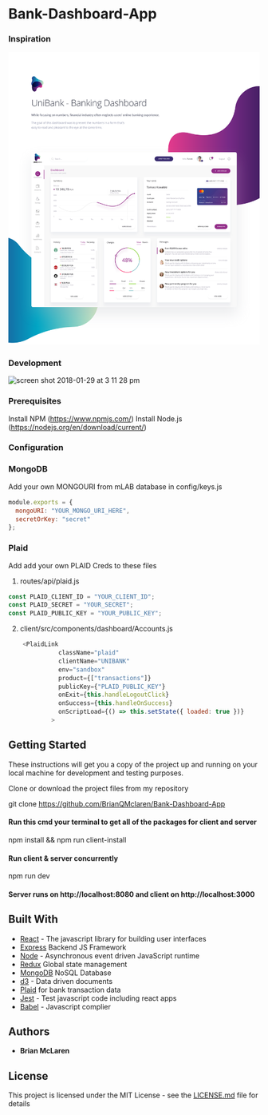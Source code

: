 # Bank-Dashboard-App

### Inspiration

![screen shot 2019-05-02 at 2 53 48 pm](client/src/img/dashboard.png)

### Development

![screen shot 2018-01-29 at 3 11 28 pm](https://user-images.githubusercontent.com/19230394/35532067-f07f2e12-0506-11e8-869a-4079f913a1dc.png)

### Prerequisites

Install NPM (https://www.npmjs.com/) Install Node.js
(https://nodejs.org/en/download/current/)

### Configuration

### MongoDB

Add your own MONGOURI from mLAB database in config/keys.js

```javascript
module.exports = {
  mongoURI: "YOUR_MONGO_URI_HERE",
  secretOrKey: "secret"
};
```

### Plaid

Add add your own PLAID Creds to these files

1. routes/api/plaid.js

```javascript
const PLAID_CLIENT_ID = "YOUR_CLIENT_ID";
const PLAID_SECRET = "YOUR_SECRET";
const PLAID_PUBLIC_KEY = "YOUR_PUBLIC_KEY";
```

2. client/src/components/dashboard/Accounts.js

```javascript
    <PlaidLink
              className="plaid"
              clientName="UNIBANK"
              env="sandbox"
              product={["transactions"]}
              publicKey={"PLAID_PUBLIC_KEY"}
              onExit={this.handleLogoutClick}
              onSuccess={this.handleOnSuccess}
              onScriptLoad={() => this.setState({ loaded: true })}
            >
```

## Getting Started

These instructions will get you a copy of the project up and running on your
local machine for development and testing purposes.

Clone or download the project files from my repository

git clone https://github.com/BrianQMclaren/Bank-Dashboard-App

#### Run this cmd your terminal to get all of the packages for client and server

npm install && npm run client-install

#### Run client & server concurrently

npm run dev

#### Server runs on http://localhost:8080 and client on http://localhost:3000

## Built With

- [React](https://reactjs.org/docs/hello-world.html) - The javascript library
  for building user interfaces
- [Express](https://expressjs.com/) Backend JS Framework
- [Node](https://nodejs.org/en/about/) - Asynchronous event driven JavaScript runtime
- [Redux](https://redux.js.org/) Global state management
- [MongoDB](https://www.mongodb.com/) NoSQL Database
- [d3](https://d3js.org/) - Data driven documents
- [Plaid](https://plaid.com/) for bank transaction data
- [Jest](https://facebook.github.io/jest/) - Test javascript code including
  react apps
- [Babel](http://babeljs.io/) - Javascript complier

## Authors

- **Brian McLaren**

## License

This project is licensed under the MIT License - see the
[LICENSE.md](LICENSE.md) file for details
